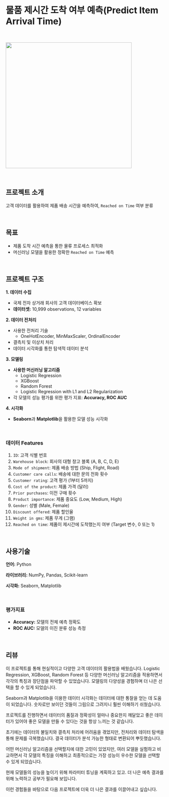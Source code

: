 # 물품 제시간 도착 여부 예측(Predict Item Arrival Time)

<br/>

<code><img height = "400"
src = https://github.com/siilver94/Predict-Item-Arrival-Time/assets/57824945/24f6ffe9-a25d-4fce-9faa-726affa4780e></code>

<br/>


## 프로젝트 소개

고객 데이터를 활용하여 제품 배송 시간을 예측하여, `Reached on Time` 여부 분류

<br/>

## 목표

- 제품 도착 시간 예측을 통한 물류 프로세스 최적화
- 머신러닝 모델을 활용한 정확한 `Reached on Time` 예측
  
<br/>


## 프로젝트 구조


**1. 데이터 수집**

- 국제 전자 상거래 회사의 고객 데이터베이스 확보
- **데이터셋:** 10,999 observations, 12 variables
  
**2. 데이터 전처리**

- 사용한 전처리 기술
  - OneHotEncoder, MinMaxScaler, OrdinalEncoder
- 결측치 및 이상치 처리
- 데이터 시각화를 통한 탐색적 데이터 분석
  
**3. 모델링**

- **사용한 머신러닝 알고리즘**
  - Logistic Regression
  - XGBoost
  - Random Forest
  - Logistic Regression with L1 and L2 Regularization
- 각 모델의 성능 평가를 위한 평가 지표: **Accuracy, ROC AUC**
  
**4. 시각화**

- **Seaborn**과 **Matplotlib**을 활용한 모델 성능 시각화


<br/>


### 데이터 Features

1. `ID`: 고객 식별 번호
2. `Warehouse block`: 회사의 대형 창고 블록 (A, B, C, D, E)
3. `Mode of shipment`: 제품 배송 방법 (Ship, Flight, Road)
4. `Customer care calls`: 배송에 대한 문의 전화 횟수
5. `Customer rating`: 고객 평가 (1부터 5까지)
6. `Cost of the product`: 제품 가격 (달러)
7. `Prior purchases`: 이전 구매 횟수
8. `Product importance`: 제품 중요도 (Low, Medium, High)
9. `Gender`: 성별 (Male, Female)
10. `Discount offered`: 제품 할인율
11. `Weight in gms`: 제품 무게 (그램)
12. `Reached on time`: 제품이 제시간에 도착했는지 여부 (Target 변수, 0 또는 1)

<br/>


## 사용기술

**언어:** Python

**라이브러리:** NumPy, Pandas, Scikit-learn

**시각화:** Seaborn, Matplotlib

<br/>



### 평가지표

- **Accuracy:** 모델의 전체 예측 정확도
- **ROC AUC:** 모델의 이진 분류 성능 측정
  
<br/>


## 리뷰

이 프로젝트를 통해 현실적이고 다양한 고객 데이터의 활용법을 배웠습니다. Logistic Regression, XGBoost, Random Forest 등 다양한 머신러닝 알고리즘을 적용하면서 각각의 특징과 장단점을 파악할 수 있었습니다. 모델링의 다양성을 경험하며 더 나은 선택을 할 수 있게 되었습니다.

Seaborn과 Matplotlib을 이용한 데이터 시각화는 데이터에 대한 통찰을 얻는 데 도움이 되었습니다. 숫자로만 보이던 것들이 그림으로 그려지니 훨씬 이해하기 쉬웠습니다.

프로젝트를 진행하면서 데이터의 품질과 정확성이 얼마나 중요한지 깨달았고 좋은 데이터가 있어야 좋은 모델을 만들 수 있다는 것을 항상 느끼는 것 같습니다.

초기에는 데이터의 불일치와 결측치 처리에 어려움을 겪었지만,  전처리와 데이터 탐색을 통해 문제를 극복했습니다. 결국 데이터가 분석 가능한 형태로 변환되어 뿌듯했습니다.

어떤 머신러닝 알고리즘을 선택할지에 대한 고민이 있었지만, 여러 모델을 실험하고 비교하면서 각 모델의 특징을 이해하고 최종적으로는 가장 성능이 우수한 모델을 선택할 수 있게 되었습니다.

현재 모델들의 성능을 높이기 위해 파라미터 튜닝을 계획하고 있고. 더 나은 예측 결과를 위해 노력하고 공부가 필요해 보입니다.

이런 경험들을 바탕으로 다음 프로젝트에 더욱 더 나은 결과를 이끌어내고 싶습니다. 

